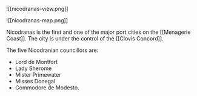 ![[nicodranas-view.png]]

![[nicodranas-map.png]]

Nicodranas is the first and one of the major port cities on the [[Menagerie Coast]]. The city is under the control of the [[Clovis Concord]].

The five Nicodranian councillors are: 
- Lord de Montfort
- Lady Sherome
- Mister Primewater
- Misses Donegal
- Commodore de Modesto.